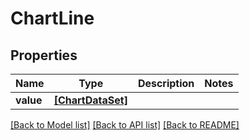 # ChartLine


## Properties
Name | Type | Description | Notes
------------ | ------------- | ------------- | -------------
**value** | [**[ChartDataSet]**](ChartDataSet.md) |  | 

[[Back to Model list]](../README.md#documentation-for-models) [[Back to API list]](../README.md#documentation-for-api-endpoints) [[Back to README]](../README.md)


